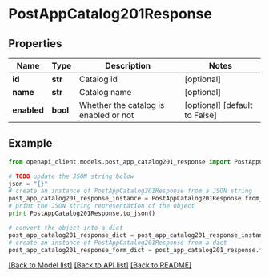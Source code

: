 # PostAppCatalog201Response


## Properties
Name | Type | Description | Notes
------------ | ------------- | ------------- | -------------
**id** | **str** | Catalog id | [optional] 
**name** | **str** | Catalog name | [optional] 
**enabled** | **bool** | Whether the catalog is enabled or not | [optional] [default to False]

## Example

```python
from openapi_client.models.post_app_catalog201_response import PostAppCatalog201Response

# TODO update the JSON string below
json = "{}"
# create an instance of PostAppCatalog201Response from a JSON string
post_app_catalog201_response_instance = PostAppCatalog201Response.from_json(json)
# print the JSON string representation of the object
print PostAppCatalog201Response.to_json()

# convert the object into a dict
post_app_catalog201_response_dict = post_app_catalog201_response_instance.to_dict()
# create an instance of PostAppCatalog201Response from a dict
post_app_catalog201_response_form_dict = post_app_catalog201_response.from_dict(post_app_catalog201_response_dict)
```
[[Back to Model list]](../README.md#documentation-for-models) [[Back to API list]](../README.md#documentation-for-api-endpoints) [[Back to README]](../README.md)


